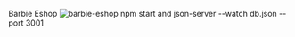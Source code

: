 Barbie Eshop
![barbie-eshop](https://github.com/user-attachments/assets/e9dc9d5d-aff5-4aa5-8738-2b555c347e8d)
npm start and json-server --watch db.json --port 3001
